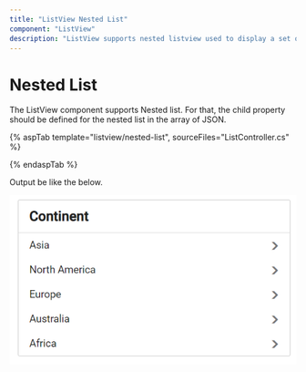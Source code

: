 ```yaml
---
title: "ListView Nested List"
component: "ListView"
description: "ListView supports nested listview used to display a set of nested list items in different layouts."
---
```


# Nested List

The ListView component supports Nested list. For that, the child property should be defined for the nested list in the array of JSON.

{% aspTab template="listview/nested-list", sourceFiles="ListController.cs" %}

{% endaspTab %}

Output be like the below.

![ASP .NET Core ListView - Nested List](./images/nestedlist.png)
